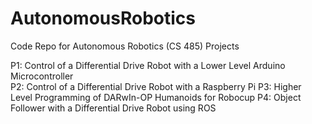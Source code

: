 AutonomousRobotics
==================

Code Repo for Autonomous Robotics (CS 485) Projects

P1: Control of a Differential Drive Robot with a Lower Level Arduino Microcontroller <br>
P2: Control of a Differential Drive Robot with a Raspberry Pi
P3: Higher Level Programming of DARwIn-OP Humanoids for Robocup
P4: Object Follower with a Differential Drive Robot using ROS
